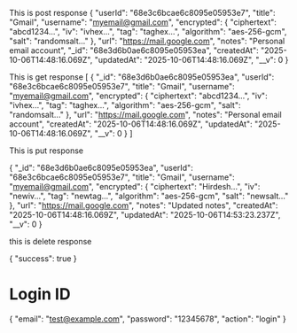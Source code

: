 This is post response
{
    "userId": "68e3c6bcae6c8095e05953e7",
    "title": "Gmail",
    "username": "myemail@gmail.com",
    "encrypted": {
        "ciphertext": "abcd1234...",
        "iv": "ivhex...",
        "tag": "taghex...",
        "algorithm": "aes-256-gcm",
        "salt": "randomsalt..."
    },
    "url": "https://mail.google.com",
    "notes": "Personal email account",
    "_id": "68e3d6b0ae6c8095e05953ea",
    "createdAt": "2025-10-06T14:48:16.069Z",
    "updatedAt": "2025-10-06T14:48:16.069Z",
    "__v": 0
}

This is get response
[
    {
        "_id": "68e3d6b0ae6c8095e05953ea",
        "userId": "68e3c6bcae6c8095e05953e7",
        "title": "Gmail",
        "username": "myemail@gmail.com",
        "encrypted": {
            "ciphertext": "abcd1234...",
            "iv": "ivhex...",
            "tag": "taghex...",
            "algorithm": "aes-256-gcm",
            "salt": "randomsalt..."
        },
        "url": "https://mail.google.com",
        "notes": "Personal email account",
        "createdAt": "2025-10-06T14:48:16.069Z",
        "updatedAt": "2025-10-06T14:48:16.069Z",
        "__v": 0
    }
]

This is put response

{
    "_id": "68e3d6b0ae6c8095e05953ea",
    "userId": "68e3c6bcae6c8095e05953e7",
    "title": "Gmail",
    "username": "myemail@gmail.com",
    "encrypted": {
        "ciphertext": "Hirdesh...",
        "iv": "newiv...",
        "tag": "newtag...",
        "algorithm": "aes-256-gcm",
        "salt": "newsalt..."
    },
    "url": "https://mail.google.com",
    "notes": "Updated notes",
    "createdAt": "2025-10-06T14:48:16.069Z",
    "updatedAt": "2025-10-06T14:53:23.237Z",
    "__v": 0
}


this is delete response

{
    "success": true
}



# Login ID

{
  "email": "test@example.com",
  "password": "12345678",
  "action": "login"
}